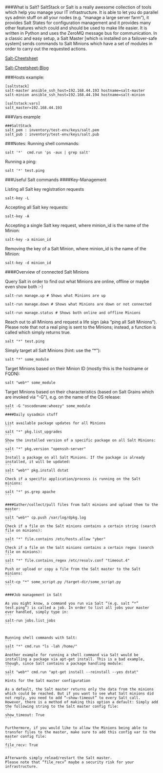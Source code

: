 ###What is Salt?
SaltStack or Salt is a really awesome collection of tools which help you manage your IT infrastructure. It is able to let you do parallel sys admin stuff on all your nodes (e.g. “manage a large server farm”), it provides Salt States for configuration management and it provides many other features which could and should be used to make life easier.
It is written in Python and uses the ZeroMQ message bus for communication.
In a classic and easy setup, a Salt Master [which is installed on a failover-safe system] sends commands to Salt Minions which have a set of modules in order to carry out the requested actions.

[Salt-Cheetsheet](https://github.com/saltstack/salt/wiki/Cheat-Sheet)

[Salt-Cheetsheet-Blog](http://www.xenuser.org/saltstack-cheat-sheet/)

###Hosts example:
```
[saltstack]
salt-master ansible_ssh_host=192.168.44.193 hostname=salt-master
salt-minion ansible_ssh_host=192.168.44.194 hostname=salt-minion

[saltstack:vars]
salt_master=192.168.44.193
```
###Vars example
```
###SaltStack
salt_pem : inventory/test-env/keys/salt.pem
salt_pub : inventory/test-env/keys/salt.pub
```
###Notes:
Running shell commands:
```
salt '*'  cmd.run 'ps -aux | grep salt'
```
Running a ping:
```
salt '*' test.ping
```
###Useful Salt commands
####Key-Management

Listing all Salt key registration requests
```
salt-key -L
```
Accepting all Salt key requests:
```
salt-key -A
```
Accepting a single Salt key request, where minion_id is the name of the Minion:
```
salt-key -a minion_id
```
Removing the key of a Salt Minion, where minion_id is the name of the Minion:
```
salt-key -d minion_id
```

####Overview of connected Salt Minions

Query Salt in order to find out what Minions are online, offline or maybe even show both :-)
```
salt-run manage.up # Shows what Minions are up
```
```
salt-run manage.down # Shows what Minions are down or not connected
```
```
salt-run manage.status # Shows both online and offline Minions
```
Reach out to all Minions and request a life sign (aka “ping all Salt Minions”). Please note that not a real ping is sent to the Minions; instead, a function is called which simply returns true.
```
salt "*" test.ping
```

Simply target all Salt Minions (hint: use the “*”):
```
salt "*" some_module
```
Target Minions based on their Minion ID (mostly this is the hostname or FQDN):
```
salt "web*" some_module
```
Target Minions based on their characteristics (based on Salt Grains which are invoked via “-G”), e.g. on the name of the OS release:
````
salt -G "oscodename:wheezy" some_module
```
####Daily sysadmin stuff

List available package updates for all Minions
```
salt "*" pkg.list_upgrades
```
Show the installed version of a specific package on all Salt Minions:
```
salt "*" pkg.version "openssh-server"
```
Install a package on all Salt Minions. If the package is already installed, it will be updated:
```
salt "web*" pkg.install dstat
```
Check if a specific application/process is running on the Salt minions:
```
salt "*" ps.grep apache
```

####Gather/collect/pull files from Salt minions and upload them to the master:
```
salt "web*" cp.push /var/log/dpkg.log
```
Check if a file on the Salt minions contains a certain string (search file on minions):
```
salt "*" file.contains /etc/hosts.allow "yber"
```
Check if a file on the Salt minions contains a certain regex (search file on minions):
```
salt "*" file.contains_regex /etc/resolv.conf "timeout.4"
```
Push or upload or copy a file from the Salt master to the Salt minions:
```
salt-cp "*" some_script.py /target-dir/some_script.py
```

####Job management in Salt

As you might know, a command you run via Salt “(e.g. salt “*” test.ping”) is called a job. In order to list all jobs your master ever handled, simply type in:
```
salt-run jobs.list_jobs
```


Running shell commands with Salt:
```
salt "*" cmd.run "ls -lah /home/"
```
Another example for running a shell command via Salt would be installing a package via apt-get install. This is a bad example, though, since Salt contains a package handling module:
```
salt "web*" cmd.run "apt-get install --reinstall --yes dstat"
```
Hints for the Salt master configuration

As a default, the Salt master returns only the data from the minions which could be reached. But if you want to see what Salt minions did not reply, you need to add “–show-timeout” to every Salt call. However, there is a method of making this option a default: Simply add the following string to the Salt master config file:
```
show_timeout: True
```

Furthermore, if you would like to allow the Minions being able to transfer files to the master, make sure to add this config var to the master config file:
```
file_recv: True
```

Afterwards simply reload/restart the Salt master.
Please note that “file_recv” maybe a security risk for your infrastructure.
